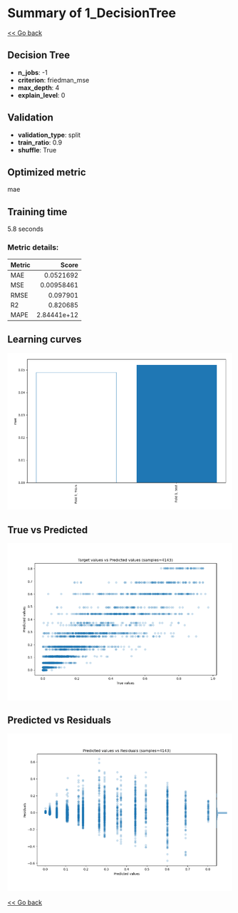 # Summary of 1_DecisionTree

[<< Go back](../README.md)


## Decision Tree
- **n_jobs**: -1
- **criterion**: friedman_mse
- **max_depth**: 4
- **explain_level**: 0

## Validation
 - **validation_type**: split
 - **train_ratio**: 0.9
 - **shuffle**: True

## Optimized metric
mae

## Training time

5.8 seconds

### Metric details:
| Metric   |       Score |
|:---------|------------:|
| MAE      | 0.0521692   |
| MSE      | 0.00958461  |
| RMSE     | 0.097901    |
| R2       | 0.820685    |
| MAPE     | 2.84441e+12 |



## Learning curves
![Learning curves](learning_curves.png)
## True vs Predicted

![True vs Predicted](true_vs_predicted.png)


## Predicted vs Residuals

![Predicted vs Residuals](predicted_vs_residuals.png)



[<< Go back](../README.md)
